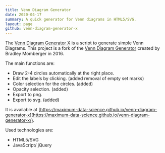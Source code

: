 ```yaml
---
title: Venn Diagram Generator
date: 2020-04-17
summary: A quick generator for Venn diagrams in HTML5/SVG.
layout: page
github: venn-diagram-generator-x
---
```


The [Venn Diagram Generator X](https://github.com/maximum-data-science/venn-diagram-generator-x) is a script to generate simple Venn Diagrams.
This project is a fork of the [Venn Diagram Generator](https://github.com/airhadoken/venn-diagram-generator) created by Bradley Momberger in 2016.

The main functions are:
- Draw 2-4 circles automatically at the right place.
- Edit the labels by clicking. (added removal of empty set marks)
- Color selection for the circles. (added)
- Opacity selection. (added)
- Export to png.
- Export to svg. (added)

It is available at [https://maximum-data-science.github.io/venn-diagram-generator-x](https://maximum-data-science.github.io/venn-diagram-generator-x/).

Used technologies are:
- HTML5/SVG
- JavaScript/ jQuery
